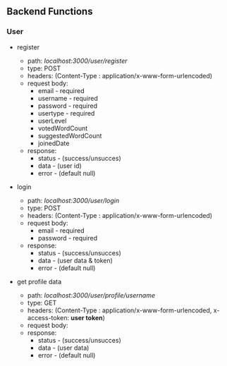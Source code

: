 ## Backend Functions
### User

- register
  - path: *localhost:3000/user/register*
  - type: POST
  - headers: (Content-Type : application/x-www-form-urlencoded)
  - request body:
    - email - required
    - username - required
    - password - required
    - usertype - required
    - userLevel
    - votedWordCount
    - suggestedWordCount
    - joinedDate
  - response:
      - status - (success/unsucces)
      - data - (user id)
      - error - (default null)

- login
  - path: *localhost:3000/user/login*
  - type: POST
  - headers: (Content-Type : application/x-www-form-urlencoded)
  - request body:
    - email - required
    - password - required
  - response:
      - status - (success/unsucces)
      - data - (user data & token)
      - error - (default null)

- get profile data
  - path: *localhost:3000/user/profile/username*
  - type: GET
  - headers: (Content-Type : application/x-www-form-urlencoded, x-access-token: **user token**)
  - request body:
  - response:
      - status - (success/unsucces)
      - data - (user data)
      - error - (default null)